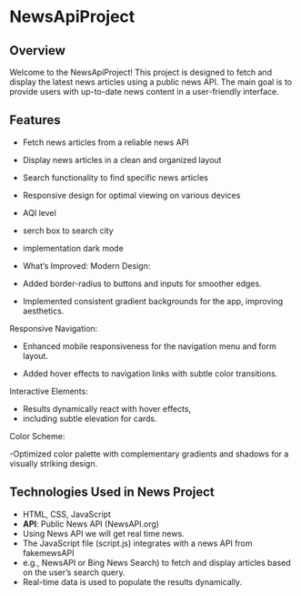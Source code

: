# NewsApiProject

## Overview

Welcome to the NewsApiProject! This project is designed to fetch and display the latest news articles using a public news API. 
The main goal is to provide users with up-to-date news content in a user-friendly interface.

## Features

- Fetch news articles from a reliable news API
- Display news articles in a clean and organized layout
- Search functionality to find specific news articles
- Responsive design for optimal viewing on various devices
- AQI level
- serch box to search city
- implementation dark mode
- What’s Improved:
Modern Design:

- Added border-radius to buttons and inputs for smoother edges.

- Implemented consistent gradient backgrounds for the app, improving aesthetics.

Responsive Navigation:

- Enhanced mobile responsiveness for the navigation menu and form layout.

- Added hover effects to navigation links with subtle color transitions.

Interactive Elements:

- Results dynamically react with hover effects,
- including subtle elevation for cards.

Color Scheme:

 -Optimized color palette with complementary gradients and shadows for a visually striking design.

## Technologies Used in News Project

- HTML, CSS, JavaScript
- **API**: Public News API (NewsAPI.org)
- Using News API we will get real time news.
- The JavaScript file (script.js) integrates with a news API from fakemewsAPI
- e.g., NewsAPI or Bing News Search) to fetch and display articles based on the user’s search query.
- Real-time data is used to populate the results dynamically.

